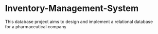 # Inventory-Management-System
This database project aims to design and implement a relational database for a pharmaceutical company
